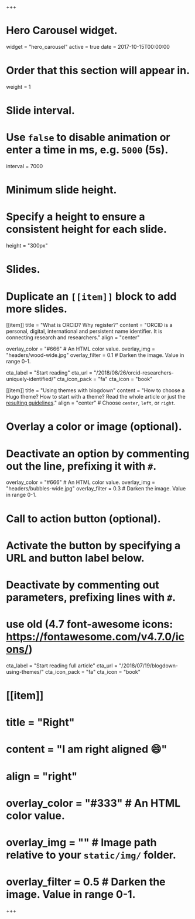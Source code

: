 +++
# Hero Carousel widget.
widget = "hero_carousel"
active = true
date = 2017-10-15T00:00:00

# Order that this section will appear in.
weight = 1

# Slide interval.
# Use `false` to disable animation or enter a time in ms, e.g. `5000` (5s).
interval = 7000

# Minimum slide height.
# Specify a height to ensure a consistent height for each slide.
height = "300px"

# Slides.
# Duplicate an `[[item]]` block to add more slides.
[[item]]
  title = "What is ORCID? Why register?"
  content = "ORCID is a personal, digital, international and persistent name identifier. It is connecting research and researchers."
  align = "center"

  overlay_color = "#666"  # An HTML color value.
  overlay_img = "headers/wood-wide.jpg"
  overlay_filter = 0.1  # Darken the image. Value in range 0-1.
  
  cta_label = "Start reading"
  cta_url = "/2018/08/26/orcid-researchers-uniquely-identified/"
  cta_icon_pack = "fa"
  cta_icon = "book"
  
[[item]]
  title = "Using themes with blogdown"
  content = "How to choose a Hugo theme? How to start with a theme? Read the whole article or just the [resulting guidelines](/2018/07/19/blogdown-using-themes/#guidelines)."
  align = "center"  # Choose `center`, `left`, or `right`.

# Overlay a color or image (optional).
#   Deactivate an option by commenting out the line, prefixing it with `#`.
  overlay_color = "#666"  # An HTML color value.
  overlay_img = "headers/bubbles-wide.jpg"
  overlay_filter = 0.3  # Darken the image. Value in range 0-1.

# Call to action button (optional).
#   Activate the button by specifying a URL and button label below.
#   Deactivate by commenting out parameters, prefixing lines with `#`.

# use old (4.7 font-awesome icons: https://fontawesome.com/v4.7.0/icons/)

  cta_label = "Start reading full article"
  cta_url = "/2018/07/19/blogdown-using-themes/"
  cta_icon_pack = "fa"
  cta_icon = "book"


# [[item]]
#  title = "Right"
#  content = "I am right aligned :smile:"
#  align = "right"

#  overlay_color = "#333"  # An HTML color value.
#  overlay_img = ""  # Image path relative to your `static/img/` folder.
#  overlay_filter = 0.5  # Darken the image. Value in range 0-1.

+++
